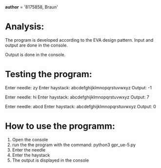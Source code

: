 __author__ = '8175858, Braun'

Analysis:
=========
The program is developed according to the EVA design pattern.
Input and output are done in the console.

Output is done in the console.

Testing the program:
====================

Enter needle: zy
Enter haystack: abcdefghijklmnopqrstuvwxyz
Output: -1

Enter needle: hi
Enter haystack: abcdefghijklmnopqrstuvwxyz
Output: 7

Enter needle: abcd
Enter haystack: abcdefghijklmnopqrstuvwxyz
Output: 0

How to use the programm:
========================
1. Open the console
2. run the the program with the command: python3 gpr_ue-5.py
3. Enter the needle
4. Enter the haystack
5. The output is displayed in the console
